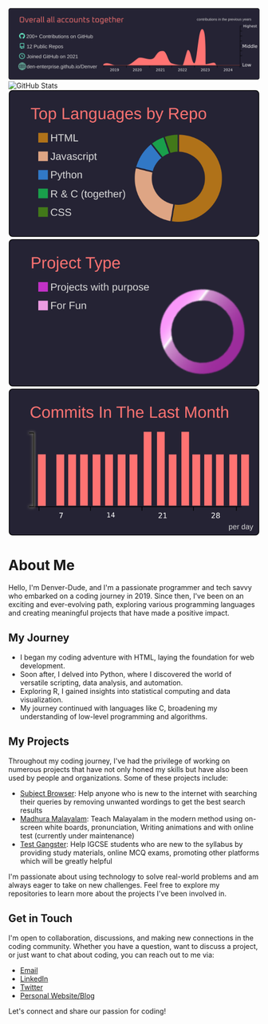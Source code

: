 

![Stat1](https://raw.githubusercontent.com/Denver-Dude/Denver-Dude/e4a681af712448bd53a6c74af302621388221dd1/0-profile-details.svg)
![GitHub Stats](https://github-readme-stats.vercel.app/api?username=Denver-Dude&theme=dracula)
![Stat1](https://raw.githubusercontent.com/Denver-Dude/Denver-Dude/e4a681af712448bd53a6c74af302621388221dd1/1-repos-per-language.svg)
![Stat1](https://raw.githubusercontent.com/Denver-Dude/Denver-Dude/e4a681af712448bd53a6c74af302621388221dd1/2-most-commit-language.svg)
![Stat1](https://raw.githubusercontent.com/Denver-Dude/Denver-Dude/e4a681af712448bd53a6c74af302621388221dd1/4-productive-time.svg)
<!---
**Denver-Dude/Denver-Dude** is a ✨ _special_ ✨ repository because its `README.md` (this file) appears on your GitHub profile.

Here are some ideas to get you started:

- 🔭 I’m currently working on ...
- 🌱 I’m currently learning ...
- 👯 I’m looking to collaborate on ...
- 🤔 I’m looking for help with ...
- 💬 Ask me about ...
- 📫 How to reach me: ...
- 😄 Pronouns: ...
- ⚡ Fun fact: ...
-->


# About Me

Hello, I'm Denver-Dude, and I'm a passionate programmer and tech savvy who embarked on a coding journey in 2019. Since then, I've been on an exciting and ever-evolving path, exploring various programming languages and creating meaningful projects that have made a positive impact.

## My Journey

- I began my coding adventure with HTML, laying the foundation for web development.
- Soon after, I delved into Python, where I discovered the world of versatile scripting, data analysis, and automation.
- Exploring R, I gained insights into statistical computing and data visualization.
- My journey continued with languages like C, broadening my understanding of low-level programming and algorithms.

## My Projects

Throughout my coding journey, I've had the privilege of working on numerous projects that have not only honed my skills but have also been used by people and organizations. Some of these projects include:

- [Subject Browser](https://denver-gvis.github.io/Subject-Browser/): Help anyone who is new to the internet with searching their queries by removing unwanted wordings to get the best search results
- [Madhura Malayalam](https://sites.google.com/view/madhura-malayalam): Teach Malayalam in the modern method using on-screen white boards, pronunciation, Writing animations and with online test (currently under maintenance)
- [Test Gangster](https://den-enterprise.github.io/test-gangster/): Help IGCSE students who are new to the syllabus by providing study materials, online MCQ exams, promoting other platforms which will be greatly helpful

I'm passionate about using technology to solve real-world problems and am always eager to take on new challenges. Feel free to explore my repositories to learn more about the projects I've been involved in.

## Get in Touch

I'm open to collaboration, discussions, and making new connections in the coding community. Whether you have a question, want to discuss a project, or just want to chat about coding, you can reach out to me via:

- [Email](mailto:denverjdemis@gmail.com)
- [LinkedIn](https://www.linkedin.com/in/denver-john-demis/)
- [Twitter](https://twitter.com/yourusername)
- [Personal Website/Blog](https://yourwebsite.com)

Let's connect and share our passion for coding!


